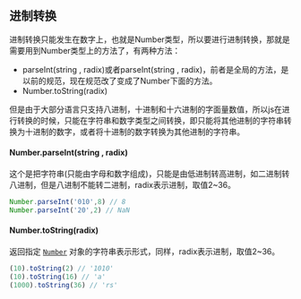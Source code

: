 ## 进制转换

进制转换只能发生在数字上，也就是Number类型，所以要进行进制转换，那就是需要用到Number类型上的方法了，有两种方法：

- parseInt(string , radix)或者parseInt(string , radix)，前者是全局的方法，是以前的规范，现在规范改了变成了Number下面的方法。
- Number.toString(radix)
  

但是由于大部分语言只支持八进制，十进制和十六进制的字面量数值，所以js在进行转换的时候，只能在字符串和数字类型之间转换，即只能将其他进制的字符串转换为十进制的数字，或者将十进制的数字转换为其他进制的字符串。

#### Number.parseInt(string , radix)

这个是把字符串(只能由字母和数字组成)，只能是由低进制转高进制，如二进制转八进制，但是八进制不能转二进制，radix表示进制，取值2~36。

```js
Number.parseInt('010',8) // 8
Number.parseInt('20',2) // NaN
```

#### Number.toString(radix)

返回指定 [`Number`](https://developer.mozilla.org/zh-CN/docs/Web/JavaScript/Reference/Global_Objects/Number) 对象的字符串表示形式，同样，radix表示进制，取值2~36。

```js
(10).toString(2) // '1010'
(10).toString(16) // 'a'
(1000).toString(36) // 'rs'
```

